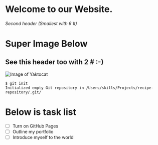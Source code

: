 # Welcome to our Website.
###### Second header (Smallest with 6 #)
# Super Image Below
## See this header too with 2 # :-) 
![Image of Yaktocat](https://octodex.github.com/images/manufacturetocat.png)
```
$ git init
Initialized empty Git repository in /Users/skills/Projects/recipe-repository/.git/
```
# Below is task list
- [ ] Turn on GitHub Pages
- [ ] Outline my portfolio
- [ ] Introduce myself to the world
